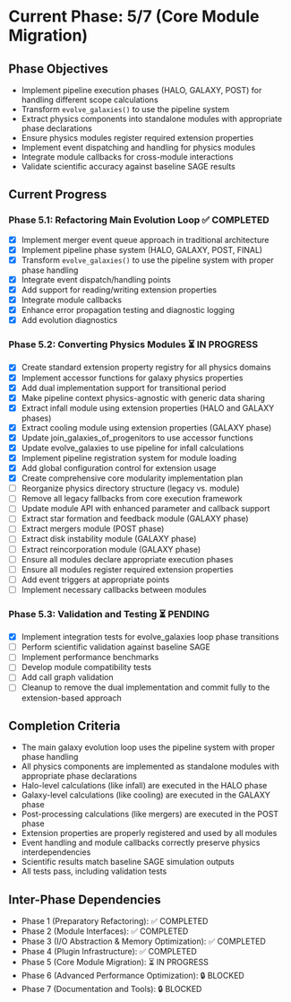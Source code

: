 <!-- Purpose: Current project phase context -->
<!-- Update Rules:
- 500-word limit! 
- Include: 
  • Phase objectives
  • Current progress as a checklist
  • Completion criteria 
  • Inter-phase dependencies
- At major phase completion archive as phase-[X].md and refresh for next phase
-->

# Current Phase: 5/7 (Core Module Migration)

## Phase Objectives
- Implement pipeline execution phases (HALO, GALAXY, POST) for handling different scope calculations
- Transform `evolve_galaxies()` to use the pipeline system
- Extract physics components into standalone modules with appropriate phase declarations
- Ensure physics modules register required extension properties
- Implement event dispatching and handling for physics modules
- Integrate module callbacks for cross-module interactions
- Validate scientific accuracy against baseline SAGE results

## Current Progress

### Phase 5.1: Refactoring Main Evolution Loop ✅ COMPLETED
- [x] Implement merger event queue approach in traditional architecture
- [x] Implement pipeline phase system (HALO, GALAXY, POST, FINAL)
- [x] Transform `evolve_galaxies()` to use the pipeline system with proper phase handling
- [x] Integrate event dispatch/handling points
- [x] Add support for reading/writing extension properties
- [x] Integrate module callbacks
- [x] Enhance error propagation testing and diagnostic logging
- [x] Add evolution diagnostics

### Phase 5.2: Converting Physics Modules ⏳ IN PROGRESS
- [x] Create standard extension property registry for all physics domains
- [x] Implement accessor functions for galaxy physics properties
- [x] Add dual implementation support for transitional period
- [x] Make pipeline context physics-agnostic with generic data sharing
- [x] Extract infall module using extension properties (HALO and GALAXY phases)
- [x] Extract cooling module using extension properties (GALAXY phase)
- [x] Update join_galaxies_of_progenitors to use accessor functions
- [x] Update evolve_galaxies to use pipeline for infall calculations
- [x] Implement pipeline registration system for module loading
- [x] Add global configuration control for extension usage
- [x] Create comprehensive core modularity implementation plan
- [ ] Reorganize physics directory structure (legacy vs. module)
- [ ] Remove all legacy fallbacks from core execution framework
- [ ] Update module API with enhanced parameter and callback support
- [ ] Extract star formation and feedback module (GALAXY phase)
- [ ] Extract mergers module (POST phase)
- [ ] Extract disk instability module (GALAXY phase)
- [ ] Extract reincorporation module (GALAXY phase)
- [ ] Ensure all modules declare appropriate execution phases
- [ ] Ensure all modules register required extension properties
- [ ] Add event triggers at appropriate points
- [ ] Implement necessary callbacks between modules

### Phase 5.3: Validation and Testing ⏳ PENDING
- [x] Implement integration tests for evolve_galaxies loop phase transitions
- [ ] Perform scientific validation against baseline SAGE
- [ ] Implement performance benchmarks
- [ ] Develop module compatibility tests
- [ ] Add call graph validation
- [ ] Cleanup to remove the dual implementation and commit fully to the extension-based approach

## Completion Criteria
- The main galaxy evolution loop uses the pipeline system with proper phase handling
- All physics components are implemented as standalone modules with appropriate phase declarations
- Halo-level calculations (like infall) are executed in the HALO phase
- Galaxy-level calculations (like cooling) are executed in the GALAXY phase
- Post-processing calculations (like mergers) are executed in the POST phase
- Extension properties are properly registered and used by all modules
- Event handling and module callbacks correctly preserve physics interdependencies
- Scientific results match baseline SAGE simulation outputs
- All tests pass, including validation tests

## Inter-Phase Dependencies
- Phase 1 (Preparatory Refactoring): ✅ COMPLETED
- Phase 2 (Module Interfaces): ✅ COMPLETED
- Phase 3 (I/O Abstraction & Memory Optimization): ✅ COMPLETED
- Phase 4 (Plugin Infrastructure): ✅ COMPLETED
- Phase 5 (Core Module Migration): ⏳ IN PROGRESS
- Phase 6 (Advanced Performance Optimization): 🔒 BLOCKED
- Phase 7 (Documentation and Tools): 🔒 BLOCKED